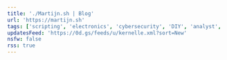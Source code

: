 ```yaml
---
title: './Martijn.sh | Blog'
url: 'https://martijn.sh'
tags: ['scripting', 'electronics', 'cybersecurity', 'DIY', 'analyst', 'research', 'linkdumps']
updatesFeed: 'https://0d.gs/feeds/u/kernelle.xml?sort=New'
nsfw: false
rss: true
---
```

